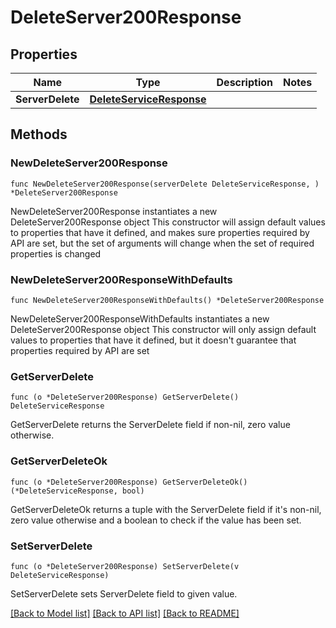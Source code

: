 # DeleteServer200Response

## Properties

Name | Type | Description | Notes
------------ | ------------- | ------------- | -------------
**ServerDelete** | [**DeleteServiceResponse**](DeleteServiceResponse.md) |  | 

## Methods

### NewDeleteServer200Response

`func NewDeleteServer200Response(serverDelete DeleteServiceResponse, ) *DeleteServer200Response`

NewDeleteServer200Response instantiates a new DeleteServer200Response object
This constructor will assign default values to properties that have it defined,
and makes sure properties required by API are set, but the set of arguments
will change when the set of required properties is changed

### NewDeleteServer200ResponseWithDefaults

`func NewDeleteServer200ResponseWithDefaults() *DeleteServer200Response`

NewDeleteServer200ResponseWithDefaults instantiates a new DeleteServer200Response object
This constructor will only assign default values to properties that have it defined,
but it doesn't guarantee that properties required by API are set

### GetServerDelete

`func (o *DeleteServer200Response) GetServerDelete() DeleteServiceResponse`

GetServerDelete returns the ServerDelete field if non-nil, zero value otherwise.

### GetServerDeleteOk

`func (o *DeleteServer200Response) GetServerDeleteOk() (*DeleteServiceResponse, bool)`

GetServerDeleteOk returns a tuple with the ServerDelete field if it's non-nil, zero value otherwise
and a boolean to check if the value has been set.

### SetServerDelete

`func (o *DeleteServer200Response) SetServerDelete(v DeleteServiceResponse)`

SetServerDelete sets ServerDelete field to given value.



[[Back to Model list]](../README.md#documentation-for-models) [[Back to API list]](../README.md#documentation-for-api-endpoints) [[Back to README]](../README.md)


